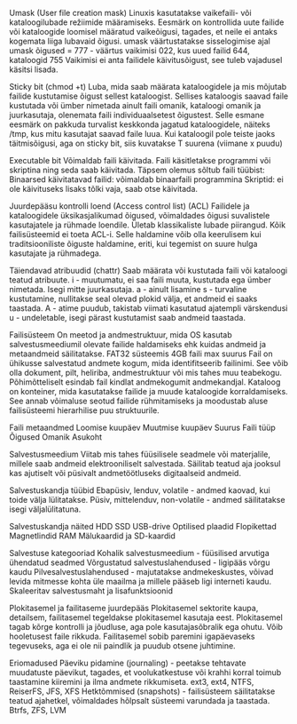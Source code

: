 Umask (User file creation mask)
	Linuxis kasutatakse vaikefaili- või kataloogilubade režiimide määramiseks.
	Eesmärk on kontrollida uute failide või kataloogide loomisel määratud vaikeõigusi, tagades, et neile ei antaks kogemata liiga lubavaid õigusi.
	umask väärtustatakse sisselogimise ajal
	umask õigused = 777 - väärtus
	vaikimisi 022, kus uued failid 644, kataloogid 755
	Vaikimisi ei anta failidele käivitusõigust, see tuleb vajadusel käsitsi lisada.

Sticky bit (chmod +t)
	Luba, mida saab määrata kataloogidele ja mis mõjutab failide kustutamise õigust sellest kataloogist.
	Sellises kataloogis saavad faile kustutada või ümber nimetada ainult faili omanik, kataloogi omanik ja juurkasutaja, olenemata faili individuaalsetest õigustest.
	Selle esmane eesmärk on pakkuda turvalist keskkonda jagatud kataloogidele, näiteks /tmp, kus mitu kasutajat saavad faile luua.
	Kui kataloogil pole teiste jaoks täitmisõigusi, aga on sticky bit, siis kuvatakse T suurena (viimane x puudu)

Executable bit
	Võimaldab faili käivitada.
	Faili käsitletakse programmi või skriptina ning seda saab käivitada.
	Täpsem olemus sõltub faili tüübist:
	Binaarsed käivitatavad failid: võimaldab binaarfaili programmina
	Skriptid: ei ole käivituseks lisaks tõlki vaja, saab otse käivitada.

Juurdepääsu kontrolli loend (Access control list) (ACL)
	Failidele ja kataloogidele üksikasjalikumad õigused, võimaldades õigusi suvalistele kasutajatele ja rühmade loendile. Ületab klassikaliste lubade piirangud.
	Kõik failisüsteemid ei toeta ACL-i. Selle haldamine võib olla keerulisem kui traditsiooniliste õiguste haldamine, eriti, kui tegemist on suure hulga kasutajate ja rühmadega.


Täiendavad atribuudid (chattr)
	Saab määrata või kustutada faili või kataloogi teatud atribuute.
	i - muutumatu, ei saa faili muuta, kustutada ega ümber nimetada. Isegi mitte juurkasutaja.
	a - ainult lisamine
	s - turvaline kustutamine, nullitakse seal olevad plokid välja, et andmeid ei saaks taastada.
	A - atime puudub, takistab viimati kasutatud ajatempli värskendusi
	u - undeletable, isegi pärast kustutamist saab andmeid taastada.


Failisüsteem
	On meetod ja andmestruktuur, mida OS kasutab salvestusmeediumil olevate failide haldamiseks ehk kuidas andmeid ja metaandmeid säilitatakse.
	FAT32 süsteemis 4GB faili max suurus
	Fail on ühikusse salvestatud andmete kogum, mida identifitseerib failinimi. See võib olla dokument, pilt, heliriba, andmestruktuur või mis tahes muu teabekogu. Põhimõtteliselt esindab fail kindlat andmekogumit andmekandjal.
	Kataloog on konteiner, mida kasutatakse failide ja muude kataloogide korraldamiseks. See annab võimaluse seotud failide rühmitamiseks ja moodustab aluse failisüsteemi hierarhilise puu struktuurile.


Faili metaandmed
	Loomise kuupäev
	Muutmise kuupäev
	Suurus 
	Faili tüüp
	Õigused
	Omanik 
	Asukoht

Salvestusmeedium
	Viitab mis tahes füüsilisele seadmele või materjalile, millele saab andmeid elektrooniliselt salvestada. Säilitab teatud aja jooksul kas ajutiselt või püsivalt andmetöötluseks digitaalseid andmeid.

Salvestuskandja tüübid
	Ebapüsiv, lenduv, volatile - andmed kaovad, kui toide välja lülitatakse.
	Püsiv, mittelenduv, non-volatile - andmed säilitatakse isegi väljalülitatuna.

Salvestuskandja näited
	HDD
	SSD
	USB-drive
	Optilised plaadid
	Flopikettad
	Magnetlindid
	RAM
	Mälukaardid ja SD-kaardid 

Salvestuse kategooriad
	Kohalik salvestusmeedium - füüsilised arvutiga ühendatud seadmed
	Võrgustatud salvestuslahendused - ligipääs võrgu kaudu
	Pilvesalvestuslahendused - majutatakse andmekeskustes, võivad levida mitmesse kohta üle maailma ja millele pääseb ligi interneti kaudu. Skaleeritav salvestusmaht ja lisafunktsioonid 

Plokitasemel ja failitaseme juurdepääs 
	Plokitasemel sektorite kaupa, detailsem, failitasemel tegeldakse plokitasemel kasutaja eest.
	Plokitasemel tagab kõrge kontrolli ja jõudluse, aga pole kasutajasõbralik ega ohutu. Võib hooletusest faile rikkuda.
	Failitasemel sobib paremini igapäevaseks tegevuseks, aga ei ole nii paindlik ja puudub otsene juhtimine.


Eriomadused
	Päeviku pidamine (journaling) - peetakse tehtavate muudatuste päevikut, tagades, et voolukatkestuse või krahhi korral toimub taastamine kiiremini ja ilma andmete rikkumiseta.
	ext3, ext4, NTFS, ReiserFS, JFS, XFS
	Hetktõmmised (snapshots) - failisüsteem säilitatakse teatud ajahetkel, võimaldades hõlpsalt süsteemi varundada ja taastada.
	Btrfs, ZFS, LVM